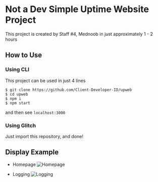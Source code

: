 # Not a Dev Simple Uptime Website Project
This project is created by Staff #4, Mednoob in just approximately 1 - 2 hours

## How to Use

### Using CLI
This project can be used in just 4 lines
```
$ git clone https://github.com/Client-Developer-ID/upweb
$ cd upweb
$ npm i
$ npm start
```
and then see `localhost:3000`

### Using Glitch
Just import this repository, and done!


## Display Example

- Homepage
![Homepage](https://cdn.discordapp.com/attachments/671666700847939604/783849738079305779/unknown.png)

- Logging
![Logging](https://cdn.discordapp.com/attachments/671666700847939604/783850173029416990/unknown.png)

